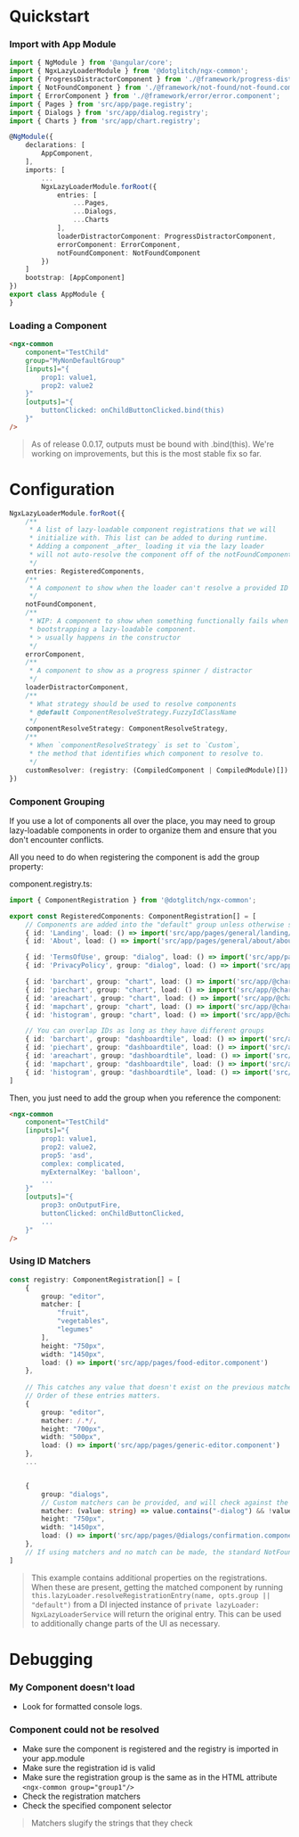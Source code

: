 Quickstart 
=====

### Import with App Module

```typescript
import { NgModule } from '@angular/core';
import { NgxLazyLoaderModule } from '@dotglitch/ngx-common';
import { ProgressDistractorComponent } from './@framework/progress-distractor/progress-distractor.component';
import { NotFoundComponent } from './@framework/not-found/not-found.component';
import { ErrorComponent } from './@framework/error/error.component';
import { Pages } from 'src/app/page.registry';
import { Dialogs } from 'src/app/dialog.registry';
import { Charts } from 'src/app/chart.registry';

@NgModule({
    declarations: [
        AppComponent,
    ],
    imports: [
        ...
        NgxLazyLoaderModule.forRoot({
            entries: [
                ...Pages,
                ...Dialogs,
                ...Charts
            ],
            loaderDistractorComponent: ProgressDistractorComponent,
            errorComponent: ErrorComponent,
            notFoundComponent: NotFoundComponent
        })
    ]
    bootstrap: [AppComponent]
})
export class AppModule {
}
```

<!-- ### Import with App Component

```typescript
import { Component } from '@angular/core';
import { NgxLazyLoaderModule } from '@dotglitch/ngx-common';
import { RegisteredComponents } from 'src/app/component.registry';

@Component({
    ...
    imports: [
        ...
        NgxLazyLoaderModule.forRoot({
            entries: RegisteredComponents
        })
    ,
    standalone: true
})
export class AppComponent { }
```

component.registry.ts: 
```ts
import { ComponentRegistration } from '@dotglitch/ngx-common';

export const RegisteredComponents: ComponentRegistration[] = [
    // Landing page -- neat.
    { id: 'Landing', load: () => import('src/app/pages/general/landing/landing.component'), icon: "home", order: 0 },
    // About page
    { id: 'About', load: () => import('src/app/pages/general/about/about.component'), icon: "info", order: 10000 },
    // Terms of use is a dialog
    { id: 'TermsOfUse', load: () => import('src/app/pages/general/termsofuse/termsofuse.component'), hidden: true },
]
```
> Notice that this has additional properties `icon`, `order` and `hidden`. These are used 
> by the client application to render menus and are ignored by ngx-common.
 -->

### Loading a Component
```html
<ngx-common
    component="TestChild"
    group="MyNonDefaultGroup"
    [inputs]="{
        prop1: value1,
        prop2: value2
    }"
    [outputs]="{
        buttonClicked: onChildButtonClicked.bind(this)
    }"
/>
```
> As of release 0.0.17, outputs must be bound with .bind(this). We're working on improvements, but this is the most stable fix so far.

<!--
Examples
=====

[![Open in StackBlitz](https://developer.stackblitz.com/img/open_in_stackblitz.svg)](https://stackblitz.com/github/avajs/ava/tree/main/examples/typescript-basic?file=source%2Ftest.ts&terminal=test&view=editor)
-->

Configuration
=====

```ts
NgxLazyLoaderModule.forRoot({
    /**
     * A list of lazy-loadable component registrations that we will
     * initialize with. This list can be added to during runtime.
     * Adding a component _after_ loading it via the lazy loader 
     * will not auto-resolve the component off of the notFoundComponent
     */
    entries: RegisteredComponents,
    /**
     * A component to show when the loader can't resolve a provided ID
     */
    notFoundComponent,
    /**
     * WIP: A component to show when something functionally fails when
     * bootstrapping a lazy-loadable component. 
     * > usually happens in the constructor 
     */
    errorComponent,
    /**
     * A component to show as a progress spinner / distractor
     */
    loaderDistractorComponent,
    /**
     * What strategy should be used to resolve components
     * @default ComponentResolveStrategy.FuzzyIdClassName
     */
    componentResolveStrategy: ComponentResolveStrategy,
    /**
     * When `componentResolveStrategy` is set to `Custom`,
     * the method that identifies which component to resolve to.
     */
    customResolver: (registry: (CompiledComponent | CompiledModule)[]) => Object
})
```

### Component Grouping
If you use a lot of components all over the place, you may need to group lazy-loadable 
components in order to organize them and ensure that you don't encounter conflicts.

All you need to do when registering the component is add the group property:

component.registry.ts: 
```ts
import { ComponentRegistration } from '@dotglitch/ngx-common';

export const RegisteredComponents: ComponentRegistration[] = [
    // Components are added into the "default" group unless otherwise specified.
    { id: 'Landing', load: () => import('src/app/pages/general/landing/landing.component')},
    { id: 'About', load: () => import('src/app/pages/general/about/about.component')},

    { id: 'TermsOfUse', group: "dialog", load: () => import('src/app/pages/general/termsofuse/termsofuse.component') },
    { id: 'PrivacyPolicy', group: "dialog", load: () => import('src/app/pages/general/privacypolicy/privacypolicy.component') },

    { id: 'barchart', group: "chart", load: () => import('src/app/@charts/barchart/barchart.component')},
    { id: 'piechart', group: "chart", load: () => import('src/app/@charts/piechart/piechart.component')},
    { id: 'areachart', group: "chart", load: () => import('src/app/@charts/areachart/areachart.component')},
    { id: 'mapchart', group: "chart", load: () => import('src/app/@charts/mapchart/mapchart.component')},
    { id: 'histogram', group: "chart", load: () => import('src/app/@charts/histogram/histogram.component')},

    // You can overlap IDs as long as they have different groups
    { id: 'barchart', group: "dashboardtile", load: () => import('src/app/pages/dashboard/@tiles/barchart/barchart.component')},
    { id: 'piechart', group: "dashboardtile", load: () => import('src/app/pages/dashboard/@tiles/piechart/piechart.component')},
    { id: 'areachart', group: "dashboardtile", load: () => import('src/app/pages/dashboard/@tiles/areachart/areachart.component')},
    { id: 'mapchart', group: "dashboardtile", load: () => import('src/app/pages/dashboard/@tiles/mapchart/mapchart.component')},
    { id: 'histogram', group: "dashboardtile", load: () => import('src/app/pages/dashboard/@tiles/histogram/histogram.component')},
]
```

Then, you just need to add the group when you reference the component: 

```html
<ngx-common
    component="TestChild"
    [inputs]="{
        prop1: value1,
        prop2: value2,
        prop5: 'asd',
        complex: complicated,
        myExternalKey: 'balloon',
        ...
    }"
    [outputs]="{
        prop3: onOutputFire,
        buttonClicked: onChildButtonClicked,
        ...
    }"
/>

```


### Using ID Matchers
```ts
const registry: ComponentRegistration[] = [
    {
        group: "editor",
        matcher: [
            "fruit",
            "vegetables",
            "legumes"
        ],
        height: "750px",
        width: "1450px",
        load: () => import('src/app/pages/food-editor.component')
    },
    
    // This catches any value that doesn't exist on the previous matcher in the same group.
    // Order of these entries matters.
    {
        group: "editor",
        matcher: /.*/,
        height: "700px",
        width: "500px",
        load: () => import('src/app/pages/generic-editor.component')
    },
    ...


    {
        group: "dialogs",
        // Custom matchers can be provided, and will check against the original input
        matcher: (value: string) => value.contains("-dialog") && !value.contains("navigation"),
        height: "750px",
        width: "1450px",
        load: () => import('src/app/pages/@dialogs/confirmation.component')
    },
    // If using matchers and no match can be made, the standard NotFound component/template is loaded
]
```

> This example contains additional properties on the registrations. When these are present, getting the matched component by running `this.lazyLoader.resolveRegistrationEntry(name, opts.group || "default")` from a DI injected instance of `private lazyLoader: NgxLazyLoaderService` will return the original entry. This can be used to additionally change parts of the UI as necessary.

Debugging
=====

### My Component doesn't load
- Look for formatted console logs.

### Component could not be resolved
- Make sure the component is registered and the registry is imported in your app.module
- Make sure the registration id is valid
- Make sure the registration group is the same as in the HTML attribute `<ngx-common group="group1"/>`
- Check the registration matchers
- Check the specified component selector

> Matchers slugify the strings that they check
